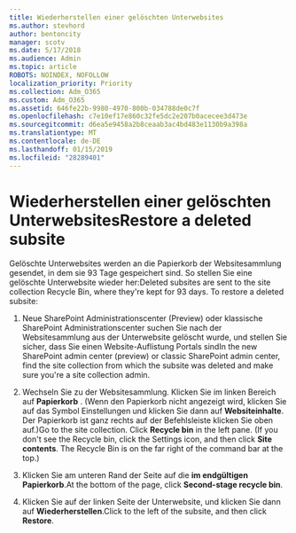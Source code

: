 ```yaml
---
title: Wiederherstellen einer gelöschten Unterwebsites
ms.author: stevhord
author: bentoncity
manager: scotv
ms.date: 5/17/2018
ms.audience: Admin
ms.topic: article
ROBOTS: NOINDEX, NOFOLLOW
localization_priority: Priority
ms.collection: Adm_O365
ms.custom: Adm_O365
ms.assetid: 646fe22b-9980-4970-800b-034788de0c7f
ms.openlocfilehash: c7e10ef17e860c32fe5dc2e207b0acecee3d473e
ms.sourcegitcommit: d6ea5e9458a2b8ceaab3ac4bd483e1130b9a398a
ms.translationtype: MT
ms.contentlocale: de-DE
ms.lasthandoff: 01/15/2019
ms.locfileid: "28289401"
---
```

# <a name="restore-a-deleted-subsite"></a><span data-ttu-id="99017-102">Wiederherstellen einer gelöschten Unterwebsites</span><span class="sxs-lookup"><span data-stu-id="99017-102">Restore a deleted subsite</span></span>

<span data-ttu-id="99017-p101">Gelöschte Unterwebsites werden an die Papierkorb der Websitesammlung gesendet, in dem sie 93 Tage gespeichert sind. So stellen Sie eine gelöschte Unterwebsite wieder her:</span><span class="sxs-lookup"><span data-stu-id="99017-p101">Deleted subsites are sent to the site collection Recycle Bin, where they're kept for 93 days. To restore a deleted subsite:</span></span>
  
1. <span data-ttu-id="99017-105">Neue SharePoint Administrationscenter (Preview) oder klassische SharePoint Administrationscenter suchen Sie nach der Websitesammlung aus der Unterwebsite gelöscht wurde, und stellen Sie sicher, dass Sie einen Website-Auflistung Portals sind</span><span class="sxs-lookup"><span data-stu-id="99017-105">In the new SharePoint admin center (preview) or classic SharePoint admin center, find the site collection from which the subsite was deleted and make sure you're a site collection admin.</span></span> 
    
2. <span data-ttu-id="99017-p102">Wechseln Sie zu der Websitesammlung. Klicken Sie im linken Bereich auf **Papierkorb** . (Wenn den Papierkorb nicht angezeigt wird, klicken Sie auf das Symbol Einstellungen und klicken Sie dann auf **Websiteinhalte**. Der Papierkorb ist ganz rechts auf der Befehlsleiste klicken Sie oben auf.)</span><span class="sxs-lookup"><span data-stu-id="99017-p102">Go to the site collection. Click **Recycle bin** in the left pane. (If you don't see the Recycle bin, click the Settings icon, and then click **Site contents**. The Recycle Bin is on the far right of the command bar at the top.)</span></span>
    
3. <span data-ttu-id="99017-110">Klicken Sie am unteren Rand der Seite auf die **im endgültigen Papierkorb**.</span><span class="sxs-lookup"><span data-stu-id="99017-110">At the bottom of the page, click **Second-stage recycle bin**.</span></span>
    
4. <span data-ttu-id="99017-111">Klicken Sie auf der linken Seite der Unterwebsite, und klicken Sie dann auf **Wiederherstellen**.</span><span class="sxs-lookup"><span data-stu-id="99017-111">Click to the left of the subsite, and then click **Restore**.</span></span>
    

